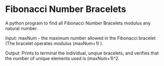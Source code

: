# Fibonacci Number Bracelets
 A python program to find all Fibonacci Number Bracelets modulus any natural number.
 
 Input: maxNum - the maximum number allowed in the Fibonacci bracelet (The bracelet operates modulus (maxNum+1) ).  

 Output :Prints to terminal the individual, unqiue bracelets, and verifies that the number of unique elements used is (maxNum+1)^2.
 
